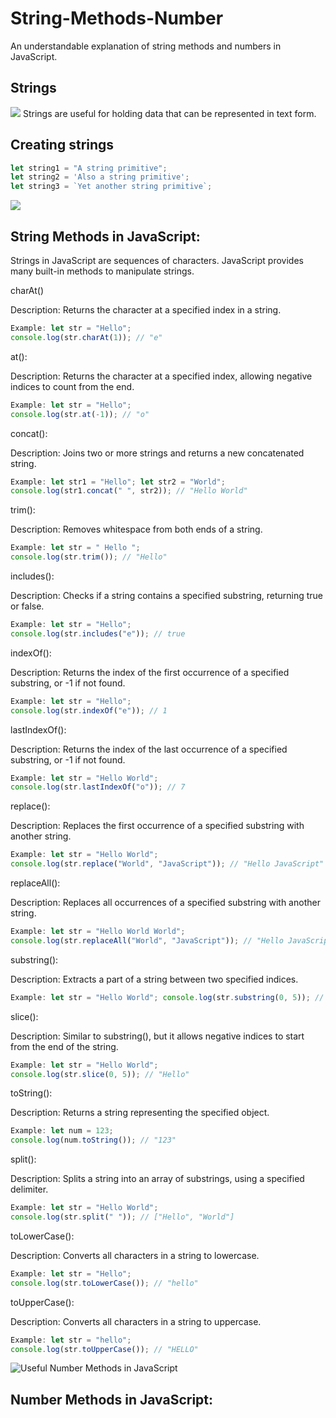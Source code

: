 # String-Methods-Number
An understandable explanation of string methods and numbers in JavaScript.

## Strings

<img src="https://dmitripavlutin.com/what-is-string-in-javascript/cover.png">
Strings are useful for holding data that can be represented in text form. 

## Creating strings

```js 
let string1 = "A string primitive";
let string2 = 'Also a string primitive';
let string3 = `Yet another string primitive`;
```

<img src="https://phpforever.com/wp-content/uploads/2021/03/Useful-String-Methods-In-JavaScript..png">


## String Methods in JavaScript:


Strings in JavaScript are sequences of characters. JavaScript provides many built-in methods to manipulate strings.



charAt()

Description: Returns the character at a specified index in a string.
```js
Example: let str = "Hello";
console.log(str.charAt(1)); // "e"
```

at():

Description: Returns the character at a specified index, allowing negative indices to count from the end.
```js
Example: let str = "Hello";
console.log(str.at(-1)); // "o"
```

concat():

Description: Joins two or more strings and returns a new concatenated string.
```js
Example: let str1 = "Hello"; let str2 = "World";
console.log(str1.concat(" ", str2)); // "Hello World"
```

trim():

Description: Removes whitespace from both ends of a string.
```js
Example: let str = " Hello ";
console.log(str.trim()); // "Hello"
```


includes():

Description: Checks if a string contains a specified substring, returning true or false.
```js
Example: let str = "Hello";
console.log(str.includes("e")); // true
```

indexOf():

Description: Returns the index of the first occurrence of a specified substring, or -1 if not found.
```js
Example: let str = "Hello";
console.log(str.indexOf("e")); // 1
```

lastIndexOf():

Description: Returns the index of the last occurrence of a specified substring, or -1 if not found.
```js
Example: let str = "Hello World";
console.log(str.lastIndexOf("o")); // 7
```

replace():

Description: Replaces the first occurrence of a specified substring with another string.
```js
Example: let str = "Hello World";
console.log(str.replace("World", "JavaScript")); // "Hello JavaScript"
```

replaceAll():

Description: Replaces all occurrences of a specified substring with another string.
```js
Example: let str = "Hello World World";
console.log(str.replaceAll("World", "JavaScript")); // "Hello JavaScript JavaScript"
```

substring():

Description: Extracts a part of a string between two specified indices.
```js
Example: let str = "Hello World"; console.log(str.substring(0, 5)); // "Hello"
```

slice():

Description: Similar to substring(), but it allows negative indices to start from the end of the string.
```js
Example: let str = "Hello World";
console.log(str.slice(0, 5)); // "Hello"
```

toString():

Description: Returns a string representing the specified object.
```js
Example: let num = 123;
console.log(num.toString()); // "123"
```

split():

Description: Splits a string into an array of substrings, using a specified delimiter.
```js
Example: let str = "Hello World";
console.log(str.split(" ")); // ["Hello", "World"]
```

toLowerCase():

Description: Converts all characters in a string to lowercase.
```js
Example: let str = "Hello";
console.log(str.toLowerCase()); // "hello"
```

toUpperCase():

Description: Converts all characters in a string to uppercase.
```js
Example: let str = "hello";
console.log(str.toUpperCase()); // "HELLO"
```



![Useful Number Methods in JavaScript](number.jpg)


## Number Methods in JavaScript:
